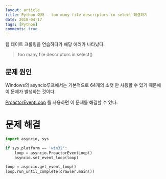 ```yaml
---
layout: article
title: Python 에러 - too many file descriptors in select 해결하기
date: 2018-04-17
tags: [Python]
comments: true
---
```


웹 데이트 크롤링을 연습하다가 해당 에러가 나타났다.
>  too many file descriptors in select()

## 문제 원인
Windows의 asyncio루프에서는 기본적으로 64개의 소캣 만 사용할 수 있기 때문에 이 문제가 발생하는 것이다.

[ProactorEventLoop](https://docs.python.org/3/library/asyncio-eventloops.html#asyncio.ProactorEventLoop) 를 사용하면 이 문제를 해결할 수 있다.

# 문제 해결
```python
import asyncio, sys

if sys.platform == 'win32':
    loop = asyncio.ProactorEventLoop()
    asyncio.set_event_loop(loop)

loop = asyncio.get_event_loop()
loop.run_until_complete(crawler.main())
```

<!--more--> 
